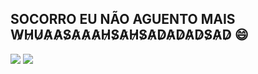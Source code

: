 ## SOCORRO EU NÃO AGUENTO MAIS W̷H̷U̷A̷A̷S̷A̷A̷A̷H̷S̷A̷H̷S̷A̷D̷A̷D̷A̷D̷S̷A̷D̷ 😄

![](https://media.tenor.com/AanF1BaWq7YAAAAd/meme.gif)
![](https://media1.tenor.com/m/0Yv8_GOABQUAAAAC/explosion-explode.gif)

<!--
**DRS2A/DRS2A** is a ✨ _special_ ✨ repository because its `README.md` (this file) appears on your GitHub profile.

Here are some ideas to get you started:

- 🔭 I’m currently working on ...
- 🌱 I’m currently learning ...
- 👯 I’m looking to collaborate on ...
- 🤔 I’m looking for help with ...
- 💬 Ask me about ...
- 📫 How to reach me: ...
- 😄 Pronouns: ...
- ⚡ Fun fact: ...
-->
